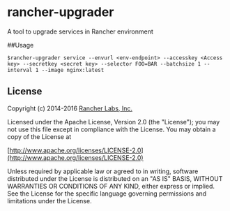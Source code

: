 # rancher-upgrader
A tool to upgrade services in Rancher environment


##Usage
```
$rancher-upgrader service --envurl <env-endpoint> --accesskey <Access key> --secretkey <secret key> --selector FOO=BAR --batchsize 1 --interval 1 --image nginx:latest
```

## License
Copyright (c) 2014-2016 [Rancher Labs, Inc.](http://rancher.com)

Licensed under the Apache License, Version 2.0 (the "License");
you may not use this file except in compliance with the License.
You may obtain a copy of the License at

[http://www.apache.org/licenses/LICENSE-2.0](http://www.apache.org/licenses/LICENSE-2.0)

Unless required by applicable law or agreed to in writing, software
distributed under the License is distributed on an "AS IS" BASIS,
WITHOUT WARRANTIES OR CONDITIONS OF ANY KIND, either express or implied.
See the License for the specific language governing permissions and
limitations under the License.

